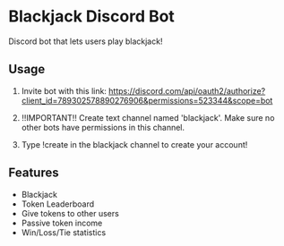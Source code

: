 # Blackjack Discord Bot
Discord bot that lets users play blackjack!

## Usage
1. Invite bot with this link: https://discord.com/api/oauth2/authorize?client_id=789302578890276906&permissions=523344&scope=bot

2. !!IMPORTANT!! Create text channel named 'blackjack'. Make sure no other bots have permissions in this channel.

3. Type !create in the blackjack channel to create your account!

## Features
- Blackjack
- Token Leaderboard
- Give tokens to other users
- Passive token income
- Win/Loss/Tie statistics

